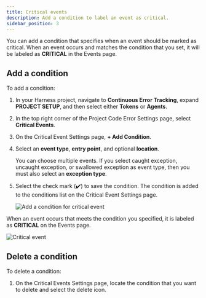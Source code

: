 ```yaml
---
title: Critical events
description: Add a condition to label an event as critical.
sidebar_position: 3
---
```


You can add a condition that specifies when an event should be marked as critical. When an event occurs and matches the condition that you set, it will be labeled as **CRITICAL** in the Events page.


## Add a condition

To add a condition:

1. In your Harness project, navigate to **Continuous Error Tracking**, expand **PROJECT SETUP**, and then select either **Tokens** or **Agents**.

2. In the top right corner of the Project Code Error Settings page, select **Critical Events**.
   
3. On the Critical Event Settings page, **+ Add Condition**.

4. Select an **event type**, **entry point**, and optional **location**.  
   
   You can choose multiple events. If you select caught exception, uncaught exception, or swallowed exception as event type, then you must also select an **exception type**.

5. Select the check mark (✔️) to save the condition. The condition is added to the conditions list on the Critical Event Settings page.

   ![Add a condition for critical event](./static/critical-event-condition.png)

When an event occurs that meets the condition you specified, it is labeled as **CRITICAL** on the Events page.

   ![Critical event](./static/critical-event.png)


## Delete a condition

To delete a condition:

1. On the Critical Events Settings page, locate the condition that you want to delete and select the delete icon.
